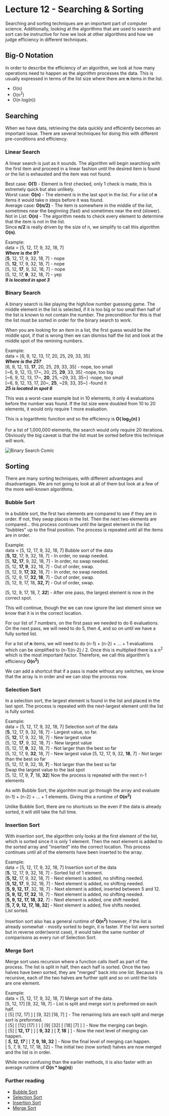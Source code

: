 # Lecture 12 - Searching & Sorting

Searching and sorting techniques are an important part of computer science. Additionally, looking at the algorithms that are used to search and sort can be instructive for how we look at other algorithms and how we judge efficiency in different techniques.

## Big-O Notation
In order to describe the efficiency of an algorithm, we look at how many operations need to happen as the algorithm processes the data. This is usually expressed in terms of the list size where there are **n** items in the list.
- O(n)
- O(n<sup>2</sup>)
- O(n log(n))

## Searching
When we have data, retrieving the data quickly and efficiently becomes an important issue. There are several techniques for doing this with different pre-conditions and efficiency.

### Linear Search
A linear search is just as it sounds. The algorithm will begin searching with the first item and proceed in a linear fashion until the desired item is found or the list is exhausted and the item was not found.

Best case: **O(1)** - Element is first checked, only 1 check is made, this is extremely quick but also unlikely.  
Worst case: **O(n)** - The element is in the last spot in the list. For a list of **n** items it would take n steps before it was found.  
Average case: **O(n/2)** - The item is somewhere in the middle of the list, sometimes near the beginning (fast) and sometimes near the end (slower).  
Not in List: **O(n)** - The algorithm needs to check every element to determine that the item is not in the list.  
Since **n/2** is really driven by the size of n, we simplify to call this algorithm **O(n)**.

Example:  
data = [5, 12, 17, 9, 32, 18, 7]  
***Where is the 9?***  
[**5**, 12, 17, 9, 32, 18, 7] - nope  
[5, **12**, 17, 9, 32, 18, 7] - nope  
[5, 12, **17**, 9, 32, 18, 7] - nope  
[5, 12, 17, **9**, 32, 18, 7] - yep  
***9 is located in spot 3***


### Binary Search
A binary search is like playing the high/low number guessing game. The middle element in the list is selected, if it is too big or too small then half of the list is known to not contain the number. The precondition for this is that the list must be sorted in order for the binary search to work.

When you are looking for an item in a list, the first guess would be the middle spot, if that is wrong then we can dismiss half the list and look at the middle spot of the remining numbers.

Example:  
data = [6, 9, 12, 13, 17, 20, 25, 29, 33, 35]  
***Where is the 25?***  
[6, 9, 12, 13, **17**, 20, 25, 29, 33, 35] - nope, too small  
[~6, 9, 12, 13, 17~, 20, 25, **29**, 33, 35] -nope, too big  
[~6, 9, 12, 13, 17~, **20**, 25, ~29, 33, 35~] -nope, too small  
[~6, 9, 12, 13, 17, 20~, **25**, ~29, 33, 35~] -found it  
***25 is located in spot 6***

This was a worst-case example but in 10 elements, it only 4 evaluations before the number was found. If the list size were doubled from 10 to 20 elements, it would only require 1 more evaluation.

This is a logarithmic function and so the efficiency is **O( log<sub>2</sub>(n) )**

For a list of 1,000,000 elements, the search would only require 20 iterations. Obviously the big caveat is that the list must be sorted before this technique will work.

![Binary Search Comic](https://pbs.twimg.com/media/EXVngkTUcAAa_6K?format=jpg&name=large)

## Sorting
There are many sorting techniques, with different advantages and disadvantages. We are not going to look at all of them but look at a few of the more well-known algorithms.

### Bubble Sort
In a bubble sort, the first two elements are compared to see if they are in order. If not, they swap places in the list. Then the next two elements are compared... this process continues until the largest element in the list "bubbles" up to the final position. The process is repeated until all the items are in order.

Example:  
data = [5, 12, 17, 9, 32, 18, 7]
Bubble sort of the data  
[**5, 12**, 17, 9, 32, 18, 7] - In order, no swap needed.  
[5, **12, 17**, 9, 32, 18, 7] - In order, no swap needed.  
[5, 12, **17, 9**, 32, 18, 7] - Out of order, swap.  
[5, 12, 9, **17, 32**, 18, 7] - In order, no swap needed.  
[5, 12, 9, 17, **32, 18**, 7] - Out of order, swap.  
[5, 12, 9, 17, 18, **32, 7**] - Out of order, swap.  

[5, 12, 9, 17, 18, 7, ***32***] - After one pass, the largest element is now in the correct spot.  

This will continue, though the we can now ignore the last element since we know that it is in the correct location.

For our list of 7 numbers, on the first pass we needed to do 6 evaluations. On the next pass, we will need to do 5, then 4, and so on until we have a fully sorted list.

For a list of **n** items, we will need to do (n-1) + (n-2) + ... + 1 evaluations which can be simplified to (n-1)(n-2) / 2. Once this is multiplied there is a n<sup>2</sup> which is the most important factor. Therefore, we call this algorithm's efficiency **O(n<sup>2</sup>)**

We can add a shortcut that if a pass is made without any switches, we know that the array is in order and we can stop the process now.

### Selection Sort
In a selection sort, the largest element is found in the list and placed in the last spot. The process is repeated with the next-largest element until the list is fully sorted.

Example:  
data = [5, 12, 17, 9, 32, 18, 7]
Selection sort of the data  
[**5**, 12, 17, 9, 32, 18, 7] - Largest value, so far.    
[5, **12**, 17, 9, 32, 18, 7] - New largest value    
[5, 12, **17**, 9, 32, 18, 7] - New largest value    
[5, 12, 17, **9**, 32, 18, 7] - Not larger than the best so far  
[5, 12, 17, 9, **32**, 18, 7] - New largest value
[5, 12, 17, 9, 32, **18**, 7] - Not larger than the best so far  
[5, 12, 17, 9, 32, 18, **7**] - Not larger than the best so far  
Swap the largest value to the last spot  
[5, 12, 17, 9, **7**, 18, **32**]
Now the process is repeated with the next n-1 elements

As with Bubble Sort, the algorihtm must go through the array and evaluate (n-1) + (n-2) + ... + 1 elements. Giving this a runtime of **O(n<sup>2</sup>)**

Unlike Bubble Sort, there are no shortcuts so the even if the data is already sorted, it will still take the full time.

### Insertion Sort
With insertion sort, the algorithm only looks at the first element of the list, which is sorted since it is only 1 element. Then the next element is added to the sorted array and "inserted" into the correct location. This process continues until all of the elements have been inserted to the array.

Example:  
data = [5, 12, 17, 9, 32, 18, 7]
Insertion sort of the data  
[**5**, 12, 17, 9, 32, 18, 7]  - Sorted list of 1 element.  
[**5, 12**, 17, 9, 32, 18, 7]  - Next element is added, no shifting needed.  
[**5, 12, 17**, 9, 32, 18, 7]  - Next element is added, no shifting needed.  
[**5, 9, 12, 17**, 32, 18, 7]  - Next element is added, inserted between 5 and 12.  
[**5, 9, 12, 17, 32**, 18, 7]  - Next element is added, no shifting needed.  
[**5, 9, 12, 17, 18, 32**, 7]  - Next element is added, one shift needed.  
[**5, 7, 9, 12, 17, 18, 32**]  - Next element is added, five shifts needed.  
List sorted.  

Insertion sort also has a general runtime of **O(n<sup>2</sup>)** however, if the list is already somewhat - mostly sorted to begin, it is faster. If the list were sorted but in reverse order(worst case), it would take the same number of comparisons as every run of Selection Sort.

### Merge Sort
Merge sort uses recursion where a function calls itself as part of the process. The list is split in half, then each half is sorted. Once the two halves have been sorted, they are "merged" back into one list. Because it is recursive, each of the two halves are further split and so on until the lists are one element.

Example:  
data = [5, 12, 17, 9, 32, 18, 7]
Merge sort of the data.  
[5, 12, 17]  [9, 32, 18, 7]  - List is split and merge sort is preformed on each half.  
[ [5] [12, 17] ] [ [9, 32] [18, 7] ] - The remaining lists are each split and merge sort is preformed.  
[ [5] [ [12] [17] ] ] [ [9] [32] [ [18] [7] ] ] - Now the merging can begin.  
[ [5] [ **12, 17** ] ] [ **9, 32** ] [ **7, 18** ] ] - Now the next level of merging can happen.  
[ ***5, 12, 17*** ]  [ **7, 9, 18, 32** ]  - Now the final level of merging can happen.     
[ 5, 7, 9, 12, 17, 18, 32]  - The initial two (now sorted) halves are now merged and the list is in order.     

While more confusing than the earlier methods, it is also faster with an average runtime of **O(n * log(n)**)

### Further reading
- [Bubble Sort](https://www.geeksforgeeks.org/bubble-sort/)  
- [Selection Sort](https://www.geeksforgeeks.org/selection-sort/)
- [Insertion Sort](https://www.geeksforgeeks.org/insertion-sort/)
- [Merge Sort](https://www.geeksforgeeks.org/merge-sort/)
